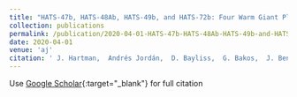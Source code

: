 ```yaml
---
title: "HATS-47b, HATS-48Ab, HATS-49b, and HATS-72b: Four Warm Giant Planets Transiting K Dwarfs"
collection: publications
permalink: /publication/2020-04-01-HATS-47b-HATS-48Ab-HATS-49b-and-HATS-72b-Four-Warm-Giant-Planets-Transiting-K-Dwarfs
date: 2020-04-01
venue: 'aj'
citation: ' J. Hartman,  Andrés Jordán,  D. Bayliss,  G. Bakos,  J. Bento,  W. Bhatti,  R. Brahm,  Z. Csubry,  N. Espinoza,  Th. Henning,  L. Mancini,  K. Penev,  M. Rabus,  P. Sarkis,  V. Suc,  M. de Val-Borro,  G. Zhou,  J. Crane,  S. Shectman,  J. Teske,  S. Wang,  R. Butler,  J. Lázár,  I. Papp,  P. Sári,  D. Anderson,  C. Hellier,  R. West,  K. Barkaoui,  F. Pozuelos,  E. Jehin,  M. Gillon,  L. Nielsen,  M. Lendl,  S. Udry,  George Ricker,  Roland Vanderspek,  David Latham,  S. Seager,  Joshua Winn,  Jessie Christiansen,  Ian Crossfield,  Christopher Henze,  Jon Jenkins,  Jeffrey Smith,  Eric Ting, &quot;HATS-47b, HATS-48Ab, HATS-49b, and HATS-72b: Four Warm Giant Planets Transiting K Dwarfs.&quot; aj, 2020.'
---
```

Use [Google Scholar](https://scholar.google.com/scholar?q=HATS+47b,+HATS+48Ab,+HATS+49b,+and+HATS+72b:+Four+Warm+Giant+Planets+Transiting+K+Dwarfs){:target="_blank"} for full citation